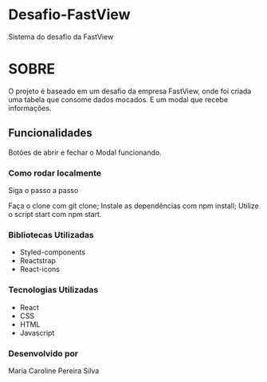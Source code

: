 # Desafio-FastView
Sistema do desafio da FastView

# SOBRE

O projeto é baseado em um desafio da empresa FastView, onde 
foi criada uma tabela que consome dados mocados.
E um modal que recebe informações.

## Funcionalidades

Botões de abrir e fechar o Modal funcionando.

### Como rodar localmente

Siga o passo a passo

Faça o clone com git clone;
Instale as dependências com npm install;
Utilize o script start com npm start.

### Bibliotecas Utilizadas

- Styled-components
- Reactstrap
- React-icons

### Tecnologias Utilizadas

- React
- CSS
- HTML
- Javascript

### Desenvolvido por
Maria Caroline Pereira Silva
